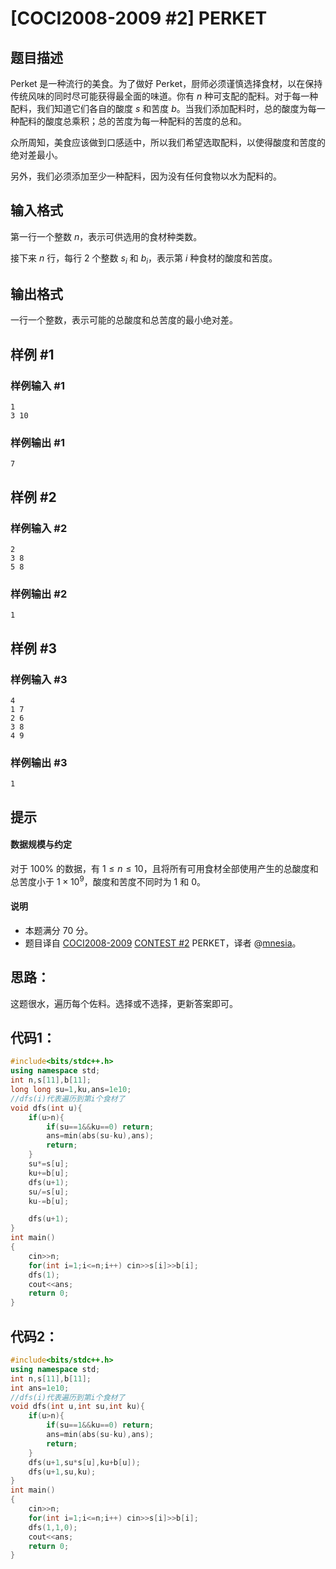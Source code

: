 # [COCI2008-2009 #2] PERKET

## 题目描述

Perket 是一种流行的美食。为了做好 Perket，厨师必须谨慎选择食材，以在保持传统风味的同时尽可能获得最全面的味道。你有 $n$ 种可支配的配料。对于每一种配料，我们知道它们各自的酸度 $s$ 和苦度 $b$。当我们添加配料时，总的酸度为每一种配料的酸度总乘积；总的苦度为每一种配料的苦度的总和。

众所周知，美食应该做到口感适中，所以我们希望选取配料，以使得酸度和苦度的绝对差最小。

另外，我们必须添加至少一种配料，因为没有任何食物以水为配料的。

## 输入格式

第一行一个整数 $n$，表示可供选用的食材种类数。

接下来 $n$ 行，每行 $2$ 个整数 $s_i$ 和 $b_i$，表示第 $i$ 种食材的酸度和苦度。

## 输出格式

一行一个整数，表示可能的总酸度和总苦度的最小绝对差。

## 样例 #1

### 样例输入 #1

```
1
3 10
```

### 样例输出 #1

```
7
```

## 样例 #2

### 样例输入 #2

```
2
3 8
5 8
```

### 样例输出 #2

```
1
```

## 样例 #3

### 样例输入 #3

```
4
1 7
2 6
3 8
4 9
```

### 样例输出 #3

```
1
```

## 提示

#### 数据规模与约定
对于 $100\%$ 的数据，有 $1 \leq n \leq 10$，且将所有可用食材全部使用产生的总酸度和总苦度小于 $1 \times 10^9$，酸度和苦度不同时为 $1$ 和 $0$。
#### 说明
- 本题满分 $70$ 分。
- 题目译自 [COCI2008-2009](https://hsin.hr/coci/archive/2008_2009/) [CONTEST #2](https://hsin.hr/coci/archive/2008_2009/contest2_tasks.pdf) PERKET，译者 @[mnesia](https://www.luogu.com.cn/user/115711)。





## 思路：

这题很水，遍历每个佐料。选择或不选择，更新答案即可。

## 代码1：

```cpp
#include<bits/stdc++.h>
using namespace std;
int n,s[11],b[11];
long long su=1,ku,ans=1e10;
//dfs(i)代表遍历到第i个食材了
void dfs(int u){
    if(u>n){
        if(su==1&&ku==0) return;
        ans=min(abs(su-ku),ans);
        return;
    }
    su*=s[u];
    ku+=b[u];
    dfs(u+1);
    su/=s[u];
    ku-=b[u];

    dfs(u+1);
}
int main()
{
    cin>>n;
    for(int i=1;i<=n;i++) cin>>s[i]>>b[i];
    dfs(1);
    cout<<ans;
    return 0;
}
```

## 代码2：

```cpp
#include<bits/stdc++.h>
using namespace std;
int n,s[11],b[11];
int ans=1e10;
//dfs(i)代表遍历到第i个食材了
void dfs(int u,int su,int ku){
    if(u>n){
        if(su==1&&ku==0) return;
        ans=min(abs(su-ku),ans);
        return;
    }
    dfs(u+1,su*s[u],ku+b[u]);
    dfs(u+1,su,ku);
}
int main()
{
    cin>>n;
    for(int i=1;i<=n;i++) cin>>s[i]>>b[i];
    dfs(1,1,0);
    cout<<ans;
    return 0;
}
```

